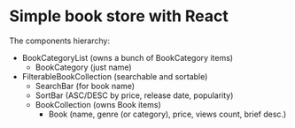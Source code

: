 # Simple book store with React

The components hierarchy:

- BookCategoryList (owns a bunch of BookCategory items)
    - BookCategory (just name)
- FilterableBookCollection (searchable and sortable)
    - SearchBar (for book name)
    - SortBar (ASC/DESC by price, release date, popularity)
    - BookCollection (owns Book items)
        - Book (name, genre (or category), price, views count, brief desc.)
